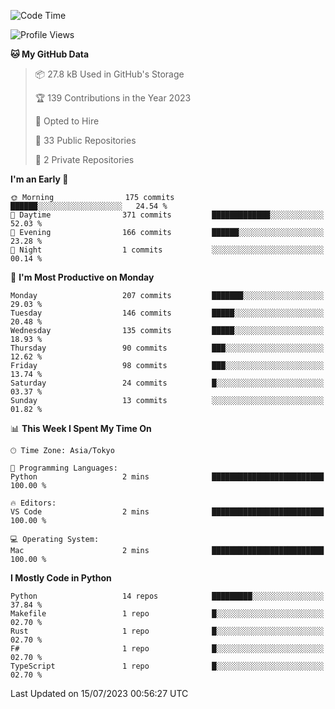 <!--START_SECTION:waka-->
![Code Time](http://img.shields.io/badge/Code%20Time-695%20hrs%207%20mins-blue)

![Profile Views](http://img.shields.io/badge/Profile%20Views-0-blue)

**🐱 My GitHub Data** 

> 📦 27.8 kB Used in GitHub's Storage 
 > 
> 🏆 139 Contributions in the Year 2023
 > 
> 💼 Opted to Hire
 > 
> 📜 33 Public Repositories 
 > 
> 🔑 2 Private Repositories 
 > 
**I'm an Early 🐤** 

```text
🌞 Morning                175 commits         ██████░░░░░░░░░░░░░░░░░░░   24.54 % 
🌆 Daytime                371 commits         █████████████░░░░░░░░░░░░   52.03 % 
🌃 Evening                166 commits         ██████░░░░░░░░░░░░░░░░░░░   23.28 % 
🌙 Night                  1 commits           ░░░░░░░░░░░░░░░░░░░░░░░░░   00.14 % 
```
📅 **I'm Most Productive on Monday** 

```text
Monday                   207 commits         ███████░░░░░░░░░░░░░░░░░░   29.03 % 
Tuesday                  146 commits         █████░░░░░░░░░░░░░░░░░░░░   20.48 % 
Wednesday                135 commits         █████░░░░░░░░░░░░░░░░░░░░   18.93 % 
Thursday                 90 commits          ███░░░░░░░░░░░░░░░░░░░░░░   12.62 % 
Friday                   98 commits          ███░░░░░░░░░░░░░░░░░░░░░░   13.74 % 
Saturday                 24 commits          █░░░░░░░░░░░░░░░░░░░░░░░░   03.37 % 
Sunday                   13 commits          ░░░░░░░░░░░░░░░░░░░░░░░░░   01.82 % 
```


📊 **This Week I Spent My Time On** 

```text
🕑︎ Time Zone: Asia/Tokyo

💬 Programming Languages: 
Python                   2 mins              █████████████████████████   100.00 % 

🔥 Editors: 
VS Code                  2 mins              █████████████████████████   100.00 % 

💻 Operating System: 
Mac                      2 mins              █████████████████████████   100.00 % 
```

**I Mostly Code in Python** 

```text
Python                   14 repos            █████████░░░░░░░░░░░░░░░░   37.84 % 
Makefile                 1 repo              █░░░░░░░░░░░░░░░░░░░░░░░░   02.70 % 
Rust                     1 repo              █░░░░░░░░░░░░░░░░░░░░░░░░   02.70 % 
F#                       1 repo              █░░░░░░░░░░░░░░░░░░░░░░░░   02.70 % 
TypeScript               1 repo              █░░░░░░░░░░░░░░░░░░░░░░░░   02.70 % 
```




 Last Updated on 15/07/2023 00:56:27 UTC
<!--END_SECTION:waka-->
